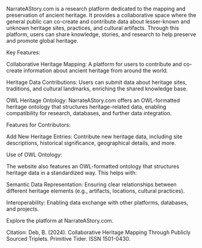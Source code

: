 NarrateAStory.com is a research platform dedicated to the mapping and preservation of ancient heritage. It provides a collaborative space where the general public can co-create and contribute data about lesser-known and unknown heritage sites, practices, and cultural artifacts. Through this platform, users can share knowledge, stories, and research to help preserve and promote global heritage.

Key Features:

Collaborative Heritage Mapping: A platform for users to contribute and co-create information about ancient heritage from around the world.

Heritage Data Contributions: Users can submit data about heritage sites, traditions, and cultural landmarks, enriching the shared knowledge base.

OWL Heritage Ontology: NarrateAStory.com offers an OWL-formatted heritage ontology that structures heritage-related data, enabling compatibility for research, databases, and further data integration.

Features for Contributors:

Add New Heritage Entries: Contribute new heritage data, including site descriptions, historical significance, geographical details, and more.

Use of OWL Ontology:

The website also features an OWL-formatted ontology that structures heritage data in a standardized way. This helps with:

Semantic Data Representation: Ensuring clear relationships between different heritage elements (e.g., artifacts, locations, cultural practices).

Interoperability: Enabling data exchange with other platforms, databases, and projects.

Explore the platform at NarrateAStory.com.

Citation: Deb, B. (2024). Collaborative Heritage Mapping Through Publicly Sourced Triplets. Primitive Tider. ISSN 1501-0430. 
